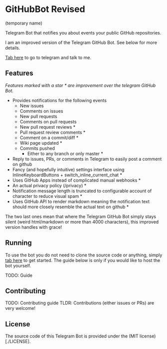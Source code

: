 # GitHubBot Revised
(temporary name)

Telegram Bot that notifies you about events your public GitHub repositories.

I am an improved version of the Telegram GitHub Bot. See below for more details.

[Tab here](https://t.me/githubrevisedbot) to go to telegram and talk to me.

## Features
*Features marked with a star \* are improvement over the telegram GitHub Bot.*

- Provides notifications for the following events
  - New issues
  - Comments on issues
  - New pull requests
  - Comments on pull requests
  - New pull request reviews *
  - Pull request review comments *
  - Comment on a commit/diff *
  - Wiki page updated *
  - Commits pushed
    - Either to any branch or only master *
- Reply to issues, PRs, or comments in Telegram to easily post a comment on github
- Fancy (and hopefully intuitive) settings interface using InlineKeyboardButtons + switch_inline_current_chat *
- Uses GitHub Apps instead of complicated manual webhooks *
- An actual privacy policy (/privacy) *
- Notification message length is truncated to configurable account of character to reduce visual spam *
- Uses GitHub API to render markdown meaning the notification text should more closely resemble the actual text on github *

The two last ones mean that where the Telegram GitHub Bot simply stays silent (weird html/markdown or more than 4000 characters), this improved version handles with grace!

## Running
To use the bot you do not need to clone the source code or anything, simply [tab here](https://t.me/githubrevisedbot) to get started. The guide below is only if you would like to host the bot yourself.

TODO: Guide

## Contributing

TODO: Contributing guide
TLDR: Contributions (either issues or PRs) are very welcome!

## License

The source code of this Telegram Bot is provided under the (MIT license)[./LICENSE]. 


